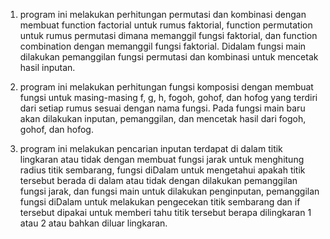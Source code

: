 1. program ini melakukan perhitungan permutasi dan kombinasi dengan membuat function factorial untuk rumus faktorial, function permutation untuk rumus permutasi dimana memanggil fungsi faktorial, dan function combination dengan memanggil fungsi faktorial. Didalam fungsi main dilakukan pemanggilan fungsi permutasi dan kombinasi untuk mencetak hasil inputan.
   
2. program ini melakukan perhitungan fungsi komposisi dengan membuat fungsi untuk masing-masing f, g, h, fogoh, gohof, dan hofog yang terdiri dari setiap rumus sesuai dengan nama fungsi. Pada fungsi main baru akan dilakukan inputan, pemanggilan, dan mencetak hasil dari fogoh, gohof, dan hofog.

3. program ini melakukan pencarian inputan terdapat di dalam titik lingkaran atau tidak dengan membuat fungsi jarak untuk menghitung radius titik sembarang, fungsi diDalam untuk mengetahui apakah titik tersebut berada di dalam atau tidak dengan dilakukan pemanggilan fungsi jarak, dan fungsi main untuk dilakukan penginputan, pemanggilan fungsi diDalam untuk melakukan pengecekan titik sembarang dan if tersebut dipakai untuk memberi tahu titik tersebut berapa dilingkaran 1 atau 2 atau bahkan diluar lingkaran. 
